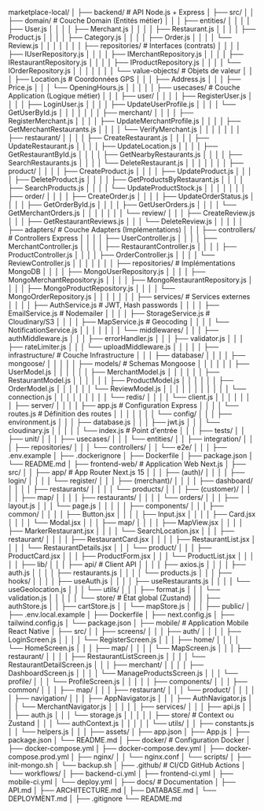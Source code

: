 marketplace-local/
│
├── backend/                          # API Node.js + Express
│   ├── src/
│   │   ├── domain/                   # Couche Domain (Entités métier)
│   │   │   ├── entities/
│   │   │   │   ├── User.js
│   │   │   │   ├── Merchant.js
│   │   │   │   ├── Restaurant.js
│   │   │   │   ├── Product.js
│   │   │   │   ├── Category.js
│   │   │   │   ├── Order.js
│   │   │   │   └── Review.js
│   │   │   │
│   │   │   ├── repositories/         # Interfaces (contrats)
│   │   │   │   ├── IUserRepository.js
│   │   │   │   ├── IMerchantRepository.js
│   │   │   │   ├── IRestaurantRepository.js
│   │   │   │   ├── IProductRepository.js
│   │   │   │   └── IOrderRepository.js
│   │   │   │
│   │   │   └── value-objects/        # Objets de valeur
│   │   │       ├── Location.js       # Coordonnées GPS
│   │   │       ├── Address.js
│   │   │       ├── Price.js
│   │   │       └── OpeningHours.js
│   │   │
│   │   ├── usecases/                 # Couche Application (Logique métier)
│   │   │   ├── user/
│   │   │   │   ├── RegisterUser.js
│   │   │   │   ├── LoginUser.js
│   │   │   │   ├── UpdateUserProfile.js
│   │   │   │   └── GetUserById.js
│   │   │   │
│   │   │   ├── merchant/
│   │   │   │   ├── RegisterMerchant.js
│   │   │   │   ├── UpdateMerchantProfile.js
│   │   │   │   ├── GetMerchantRestaurants.js
│   │   │   │   └── VerifyMerchant.js
│   │   │   │
│   │   │   ├── restaurant/
│   │   │   │   ├── CreateRestaurant.js
│   │   │   │   ├── UpdateRestaurant.js
│   │   │   │   ├── UpdateLocation.js
│   │   │   │   ├── GetRestaurantById.js
│   │   │   │   ├── GetNearbyRestaurants.js
│   │   │   │   ├── SearchRestaurants.js
│   │   │   │   └── DeleteRestaurant.js
│   │   │   │
│   │   │   ├── product/
│   │   │   │   ├── CreateProduct.js
│   │   │   │   ├── UpdateProduct.js
│   │   │   │   ├── DeleteProduct.js
│   │   │   │   ├── GetProductsByRestaurant.js
│   │   │   │   ├── SearchProducts.js
│   │   │   │   └── UpdateProductStock.js
│   │   │   │
│   │   │   ├── order/
│   │   │   │   ├── CreateOrder.js
│   │   │   │   ├── UpdateOrderStatus.js
│   │   │   │   ├── GetOrderById.js
│   │   │   │   ├── GetUserOrders.js
│   │   │   │   └── GetMerchantOrders.js
│   │   │   │
│   │   │   └── review/
│   │   │       ├── CreateReview.js
│   │   │       ├── GetRestaurantReviews.js
│   │   │       └── DeleteReview.js
│   │   │
│   │   ├── adapters/                 # Couche Adapters (Implémentations)
│   │   │   ├── controllers/          # Controllers Express
│   │   │   │   ├── UserController.js
│   │   │   │   ├── MerchantController.js
│   │   │   │   ├── RestaurantController.js
│   │   │   │   ├── ProductController.js
│   │   │   │   ├── OrderController.js
│   │   │   │   └── ReviewController.js
│   │   │   │
│   │   │   ├── repositories/         # Implémentations MongoDB
│   │   │   │   ├── MongoUserRepository.js
│   │   │   │   ├── MongoMerchantRepository.js
│   │   │   │   ├── MongoRestaurantRepository.js
│   │   │   │   ├── MongoProductRepository.js
│   │   │   │   └── MongoOrderRepository.js
│   │   │   │
│   │   │   ├── services/             # Services externes
│   │   │   │   ├── AuthService.js    # JWT, Hash passwords
│   │   │   │   ├── EmailService.js   # Nodemailer
│   │   │   │   ├── StorageService.js # Cloudinary/S3
│   │   │   │   ├── MapService.js     # Geocoding
│   │   │   │   └── NotificationService.js
│   │   │   │
│   │   │   └── middlewares/
│   │   │       ├── authMiddleware.js
│   │   │       ├── errorHandler.js
│   │   │       ├── validator.js
│   │   │       ├── rateLimiter.js
│   │   │       └── uploadMiddleware.js
│   │   │
│   │   ├── infrastructure/           # Couche Infrastructure
│   │   │   ├── database/
│   │   │   │   ├── mongoose/
│   │   │   │   │   ├── models/      # Schemas Mongoose
│   │   │   │   │   │   ├── UserModel.js
│   │   │   │   │   │   ├── MerchantModel.js
│   │   │   │   │   │   ├── RestaurantModel.js
│   │   │   │   │   │   ├── ProductModel.js
│   │   │   │   │   │   ├── OrderModel.js
│   │   │   │   │   │   └── ReviewModel.js
│   │   │   │   │   │
│   │   │   │   │   └── connection.js
│   │   │   │   │
│   │   │   │   └── redis/
│   │   │   │       └── client.js
│   │   │   │
│   │   │   ├── server/
│   │   │   │   ├── app.js           # Configuration Express
│   │   │   │   └── routes.js        # Définition des routes
│   │   │   │
│   │   │   └── config/
│   │   │       ├── environment.js
│   │   │       ├── database.js
│   │   │       ├── jwt.js
│   │   │       └── cloudinary.js
│   │   │
│   │   └── index.js                 # Point d'entrée
│   │
│   ├── tests/
│   │   ├── unit/
│   │   │   ├── usecases/
│   │   │   └── entities/
│   │   ├── integration/
│   │   │   ├── repositories/
│   │   │   └── controllers/
│   │   └── e2e/
│   │
│   ├── .env.example
│   ├── .dockerignore
│   ├── Dockerfile
│   ├── package.json
│   └── README.md
│
├── frontend-web/                     # Application Web Next.js
│   ├── src/
│   │   ├── app/                     # App Router Next.js 15
│   │   │   ├── (auth)/
│   │   │   │   ├── login/
│   │   │   │   └── register/
│   │   │   ├── (merchant)/
│   │   │   │   ├── dashboard/
│   │   │   │   ├── restaurants/
│   │   │   │   └── products/
│   │   │   ├── (customer)/
│   │   │   │   ├── map/
│   │   │   │   ├── restaurants/
│   │   │   │   └── orders/
│   │   │   ├── layout.js
│   │   │   └── page.js
│   │   │
│   │   ├── components/
│   │   │   ├── common/
│   │   │   │   ├── Button.jsx
│   │   │   │   ├── Input.jsx
│   │   │   │   ├── Card.jsx
│   │   │   │   └── Modal.jsx
│   │   │   ├── map/
│   │   │   │   ├── MapView.jsx
│   │   │   │   ├── MarkerRestaurant.jsx
│   │   │   │   └── SearchLocation.jsx
│   │   │   ├── restaurant/
│   │   │   │   ├── RestaurantCard.jsx
│   │   │   │   ├── RestaurantList.jsx
│   │   │   │   └── RestaurantDetails.jsx
│   │   │   └── product/
│   │   │       ├── ProductCard.jsx
│   │   │       ├── ProductForm.jsx
│   │   │       └── ProductList.jsx
│   │   │
│   │   ├── lib/
│   │   │   ├── api/                 # Client API
│   │   │   │   ├── axios.js
│   │   │   │   ├── auth.js
│   │   │   │   ├── restaurants.js
│   │   │   │   └── products.js
│   │   │   ├── hooks/
│   │   │   │   ├── useAuth.js
│   │   │   │   ├── useRestaurants.js
│   │   │   │   └── useGeolocation.js
│   │   │   └── utils/
│   │   │       ├── format.js
│   │   │       └── validation.js
│   │   │
│   │   └── store/                   # État global (Zustand)
│   │       ├── authStore.js
│   │       ├── cartStore.js
│   │       └── mapStore.js
│   │
│   ├── public/
│   ├── .env.local.example
│   ├── Dockerfile
│   ├── next.config.js
│   ├── tailwind.config.js
│   └── package.json
│
├── mobile/                           # Application Mobile React Native
│   ├── src/
│   │   ├── screens/
│   │   │   ├── auth/
│   │   │   │   ├── LoginScreen.js
│   │   │   │   └── RegisterScreen.js
│   │   │   ├── home/
│   │   │   │   └── HomeScreen.js
│   │   │   ├── map/
│   │   │   │   └── MapScreen.js
│   │   │   ├── restaurant/
│   │   │   │   ├── RestaurantListScreen.js
│   │   │   │   └── RestaurantDetailScreen.js
│   │   │   ├── merchant/
│   │   │   │   ├── DashboardScreen.js
│   │   │   │   └── ManageProductsScreen.js
│   │   │   └── profile/
│   │   │       └── ProfileScreen.js
│   │   │
│   │   ├── components/
│   │   │   ├── common/
│   │   │   ├── map/
│   │   │   ├── restaurant/
│   │   │   └── product/
│   │   │
│   │   ├── navigation/
│   │   │   ├── AppNavigator.js
│   │   │   ├── AuthNavigator.js
│   │   │   └── MerchantNavigator.js
│   │   │
│   │   ├── services/
│   │   │   ├── api.js
│   │   │   ├── auth.js
│   │   │   └── storage.js
│   │   │
│   │   ├── store/                   # Context ou Zustand
│   │   │   └── authContext.js
│   │   │
│   │   └── utils/
│   │       ├── constants.js
│   │       └── helpers.js
│   │
│   ├── assets/
│   ├── app.json
│   ├── App.js
│   ├── package.json
│   └── README.md
│
├── docker/                           # Configuration Docker
│   ├── docker-compose.yml
│   ├── docker-compose.dev.yml
│   ├── docker-compose.prod.yml
│   ├── nginx/
│   │   └── nginx.conf
│   └── scripts/
│       ├── init-mongo.sh
│       └── backup.sh
│
├── .github/                          # CI/CD GitHub Actions
│   └── workflows/
│       ├── backend-ci.yml
│       ├── frontend-ci.yml
│       ├── mobile-ci.yml
│       └── deploy.yml
│
├── docs/                             # Documentation
│   ├── API.md
│   ├── ARCHITECTURE.md
│   ├── DATABASE.md
│   └── DEPLOYMENT.md
│
├── .gitignore
└── README.md